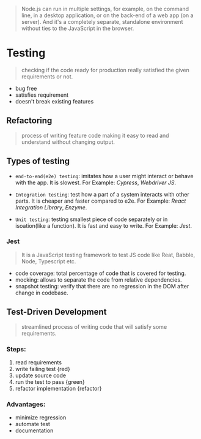 >  Node.js can run in multiple settings, for example, on the command line, in a desktop application, or on the back-end of a web app (on a server). And it's a completely separate, standalone environment without ties to the JavaScript in the browser. 


# Testing 
> checking if the code ready for production really satisfied the given requirements or not.
* bug free
* satisfies requirement
* doesn't break existing features

## Refactoring
> process of writing feature code making it easy to read and understand without changing output.

## Types of testing
* `end-to-end(e2e) testing`: imitates how a user might interact or behave with the app. It is slowest. For Example: *Cypress*, *Webdriver JS*.

* `Integration testing`: test how a part of a system interacts with other parts. It is cheaper and faster compared to e2e. For Example: *React Integration Library*, *Enzyme*.

* `Unit testing`: testing smallest piece of code separately or in isoation(like a function). It is fast and easy to write. For Example: *Jest*.

### Jest
> It is a JavaScript testing framework to test JS code like Reat, Babble, Node, Typescript etc.
* code coverage: total percentage of code that is covered for testing.
* mocking: allows to separate the code from relative dependencies.
* snapshot testing: verify that there are no regression in the DOM after change in codebase.

## Test-Driven Development
> streamlined process of writing code that will satisfy some requirements.
### Steps:
1. read requirements
2. write failing test           {red}
3. update source code
4. run the test to pass         {green}
5. refactor implementation      {refactor}

### Advantages:
* minimize regression
* automate test
* documentation